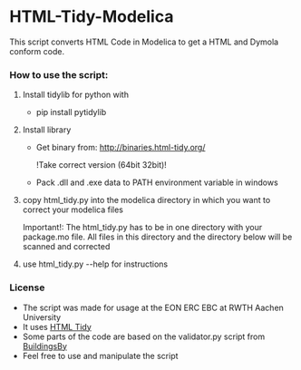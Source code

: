 # HTML-Tidy-Modelica
This script converts HTML Code in Modelica to get a HTML and Dymola conform code.

### How to use the script:

 1. Install tidylib for python with
	- pip install pytidylib

2. Install library
	- Get binary from: http://binaries.html-tidy.org/
	
		!Take correct version (64bit 32bit)!

	- Pack .dll and .exe data to PATH environment variable in windows

3. copy html_tidy.py into the modelica directory in which you want to correct your modelica files
	
	Important!: The html_tidy.py has to be in one directory with your package.mo file. All files in this directory and the directory below will be scanned and corrected
	
4. use html_tidy.py --help for instructions


### License
- The script was made for usage at the EON ERC EBC at RWTH Aachen University
- It uses [HTML Tidy](http://www.html-tidy.org/documentation/)
- Some parts of the code are based on the validator.py script from [BuildingsBy](https://github.com/lbl-srg/BuildingsPy)
- Feel free to use and manipulate the script
